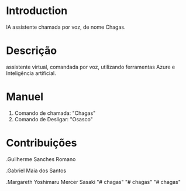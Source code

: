 # Introduction 

IA assistente chamada por voz, de nome Chagas.


# Descrição
assistente virtual, comandada por voz, utilizando ferramentas Azure e Inteligência artificial. 


# Manuel
1. Comando de chamada: "Chagas"
2. Comando de Desligar: "Osasco"

# Contribuições

.Guilherme Sanches Romano

.Gabriel Maia dos Santos

.Margareth Yoshimaru Mercer Sasaki
"# chagas" 
"# chagas" 
"# chagas" 

